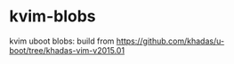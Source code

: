 # kvim-blobs
kvim uboot blobs: build from https://github.com/khadas/u-boot/tree/khadas-vim-v2015.01
